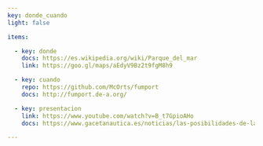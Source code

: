 ```yaml
---
key: donde_cuando 
light: false

items:

  - key: donde
    docs: https://es.wikipedia.org/wiki/Parque_del_mar
    link: https://goo.gl/maps/aEdyV9Bz2t9fgM8h9

  - key: cuando
    repo: https://github.com/McOrts/fumport
    docs: http://fumport.de-a.org/

  - key: presentacion
    link: https://www.youtube.com/watch?v=B_t7GpioAHo
    docs: https://www.gacetanautica.es/noticias/las-posibilidades-de-la-energia-solar-a-prueba-en-el-parque-del-mar-

---
```

